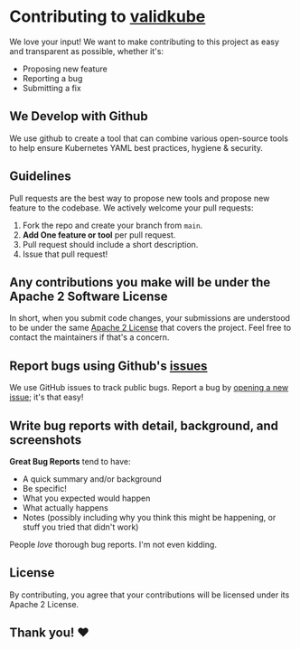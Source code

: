 # Contributing to [validkube](https://github.com/komodorio/validkube)
We love your input! We want to make contributing to this project as easy and transparent as possible, whether it's:

- Proposing new feature
- Reporting a bug
- Submitting a fix

## We Develop with Github
We use github to create a tool that can combine various open-source tools to help ensure Kubernetes YAML best practices, hygiene & security.


## Guidelines
Pull requests are the best way to propose new tools and propose new feature to the codebase. We actively welcome your pull requests:

1. Fork the repo and create your branch from `main`.
2. **Add One feature or tool** per pull request.
3. Pull request should include a short description. 
4. Issue that pull request!

## Any contributions you make will be under the Apache 2 Software License
In short, when you submit code changes, your submissions are understood to be under the same [Apache 2 License](http://www.apache.org/licenses/) that covers the project. Feel free to contact the maintainers if that's a concern.

## Report bugs using Github's [issues](https://github.com/komodorio/validkube/issues)
We use GitHub issues to track public bugs. Report a bug by [opening a new issue](https://github.com/komodorio/validkube/issues); it's that easy!

## Write bug reports with detail, background, and screenshots

**Great Bug Reports** tend to have:

- A quick summary and/or background
- Be specific!
- What you expected would happen
- What actually happens
- Notes (possibly including why you think this might be happening, or stuff you tried that didn't work)

People *love* thorough bug reports. I'm not even kidding.


## License
By contributing, you agree that your contributions will be licensed under its Apache 2 License.

## Thank you! ❤️

